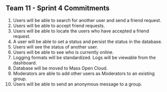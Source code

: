 ## Team 11 - Sprint 4 Commitments
1. Users will be able to search for another user and send a friend request.
2. Users will be able to accept friend requests. 
3. Users will be able to locate the users who have accepted a friend request.
4. A user will be able to set a status and persist the status in the database. 
5. Users will see the status of another user.
6. Users will be able to see who is currently online.
7. Logging formats will be standardized. Logs will be viewable from the dashboard. 
8. Database will be moved to Mass Open Cloud. 
9. Moderators are able to add other users as Moderators to an existing group.
10. Users will be able to send an anonymous message to a group. 